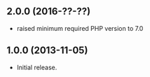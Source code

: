 2.0.0 (2016-??-??)
------------------

  * raised minimum required PHP version to 7.0


1.0.0 (2013-11-05)
------------------

  * Initial release.
